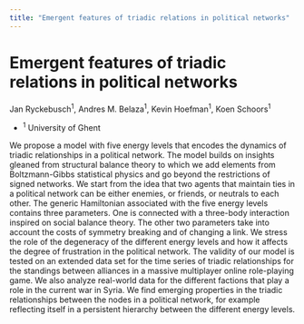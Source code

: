 ```yaml
---
title: "Emergent features of triadic relations in political networks"
---
```


# Emergent features of triadic relations in political networks

Jan Ryckebusch<sup>1</sup>, Andres M. Belaza<sup>1</sup>, Kevin Hoefman<sup>1</sup>, Koen Schoors<sup>1</sup>

- <sup>1</sup> University of Ghent

We propose a model with five energy levels that encodes the dynamics of triadic relationships in a political network. The model builds on insights gleaned from structural balance theory to which we add elements from Boltzmann-Gibbs statistical physics and go beyond the restrictions of signed networks. We start from the idea that two agents that maintain ties in a political network can be either enemies, or friends, or neutrals to each other. The generic Hamiltonian associated with the five energy levels contains three parameters. One is connected with a three-body interaction inspired on social balance theory. The other two parameters take into account the costs of symmetry breaking and of changing a link. We stress the role of the degeneracy of the different energy levels and how it affects the degree of frustration in the political network.
The validity of our model is tested on an extended data set for the time series of triadic relationships for the standings between alliances in a massive multiplayer online role-playing game. We also analyze real-world data for the different factions that play a role in the current war in Syria. We find emerging properties in the triadic relationships between the nodes in a political network, for example reflecting itself in a persistent hierarchy between the different energy levels.

